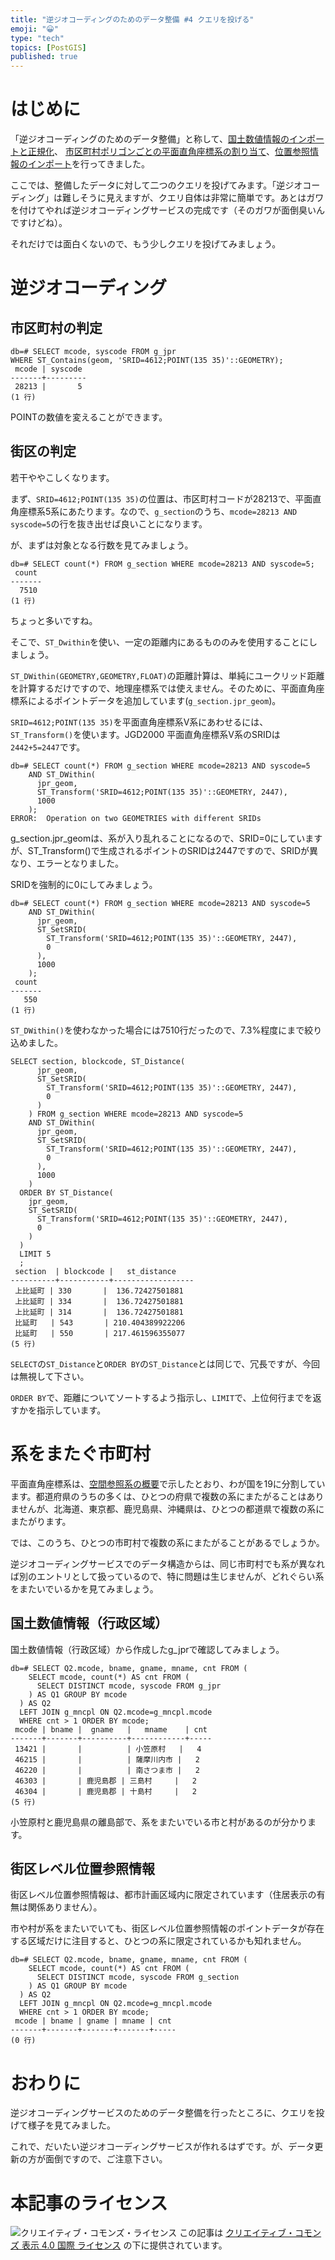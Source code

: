 ```yaml
---
title: "逆ジオコーディングのためのデータ整備 #4 クエリを投げる"
emoji: "😀"
type: "tech"
topics: [PostGIS]
published: true
---
```

# はじめに

「逆ジオコーディングのためのデータ整備」と称して、[国土数値情報のインポートと正規化](https://zenn.dev/boiledorange73/articles/d49d208c654c1b58b4d7)、
[市区町村ポリゴンごとの平面直角座標系の割り当て](https://zenn.dev/boiledorange73/articles/441a025db9914be8677e)、[位置参照情報のインポート](https://zenn.dev/boiledorange73/articles/ae59d0b37fbe55081756)を行ってきました。

ここでは、整備したデータに対して二つのクエリを投げてみます。「逆ジオコーディング」は難しそうに見えますが、クエリ自体は非常に簡単です。あとはガワを付けてやれば逆ジオコーディングサービスの完成です（そのガワが面倒臭いんですけどね）。

それだけでは面白くないので、もう少しクエリを投げてみましょう。

# 逆ジオコーディング

## 市区町村の判定

```psql
db=# SELECT mcode, syscode FROM g_jpr
WHERE ST_Contains(geom, 'SRID=4612;POINT(135 35)'::GEOMETRY);
 mcode | syscode 
-------+---------
 28213 |       5
(1 行)
```
POINTの数値を変えることができます。

## 街区の判定

若干ややこしくなります。

まず、``SRID=4612;POINT(135 35)``の位置は、市区町村コードが28213で、平面直角座標系5系にあたります。なので、``g_section``のうち、``mcode=28213 AND syscode=5``の行を抜き出せば良いことになります。

が、まずは対象となる行数を見てみましょう。

```psql
db=# SELECT count(*) FROM g_section WHERE mcode=28213 AND syscode=5;
 count 
-------
  7510
(1 行)
```

ちょっと多いですね。

そこで、``ST_Dwithin``を使い、一定の距離内にあるもののみを使用することにしましょう。

``ST_DWithin(GEOMETRY,GEOMETRY,FLOAT)``の距離計算は、単純にユークリッド距離を計算するだけですので、地理座標系では使えません。そのために、平面直角座標系によるポイントデータを追加しています(``g_section.jpr_geom``)。

``SRID=4612;POINT(135 35)``を平面直角座標系V系にあわせるには、``ST_Transform()``を使います。JGD2000 平面直角座標系V系のSRIDは``2442+5=2447``です。


```psql
db=# SELECT count(*) FROM g_section WHERE mcode=28213 AND syscode=5
    AND ST_DWithin(
      jpr_geom,
      ST_Transform('SRID=4612;POINT(135 35)'::GEOMETRY, 2447),
      1000
    );
ERROR:  Operation on two GEOMETRIES with different SRIDs
```

g_section.jpr_geomは、系が入り乱れることになるので、SRID=0にしていますが、ST_Transform()で生成されるポイントのSRIDは2447ですので、SRIDが異なり、エラーとなりました。

SRIDを強制的に0にしてみましょう。

```psql
db=# SELECT count(*) FROM g_section WHERE mcode=28213 AND syscode=5
    AND ST_DWithin(
      jpr_geom,
      ST_SetSRID(
        ST_Transform('SRID=4612;POINT(135 35)'::GEOMETRY, 2447),
        0
      ),
      1000
    );
 count 
-------
   550
(1 行)
```

``ST_DWithin()``を使わなかった場合には7510行だったので、7.3%程度にまで絞り込めました。

```psql
SELECT section, blockcode, ST_Distance(
      jpr_geom,
      ST_SetSRID(
        ST_Transform('SRID=4612;POINT(135 35)'::GEOMETRY, 2447),
        0
      )
    ) FROM g_section WHERE mcode=28213 AND syscode=5
    AND ST_DWithin(
      jpr_geom,
      ST_SetSRID(
        ST_Transform('SRID=4612;POINT(135 35)'::GEOMETRY, 2447),
        0
      ),
      1000
    )
  ORDER BY ST_Distance(
    jpr_geom,
    ST_SetSRID(
      ST_Transform('SRID=4612;POINT(135 35)'::GEOMETRY, 2447),
      0
    )
  )
  LIMIT 5
  ;
 section  | blockcode |   st_distance    
----------+-----------+------------------
 上比延町 | 330       |  136.72427501881
 上比延町 | 334       |  136.72427501881
 上比延町 | 314       |  136.72427501881
 比延町   | 543       | 210.404389922206
 比延町   | 550       | 217.461596355077
(5 行)
```

``SELECT``の``ST_Distance``と``ORDER BY``の``ST_Distance``とは同じで、冗長ですが、今回は無視して下さい。

``ORDER BY``で、距離についてソートするよう指示し、``LIMIT``で、上位何行までを返すかを指示しています。

# 系をまたぐ市町村

平面直角座標系は、[空間参照系の概要](https://zenn.dev/boiledorange73/books/caea8d4c77dbba2e23a0/viewer/srs)で示したとおり、わが国を19に分割しています。都道府県のうちの多くは、ひとつの府県で複数の系にまたがることはありませんが、北海道、東京都、鹿児島県、沖縄県は、ひとつの都道県で複数の系にまたがります。

では、このうち、ひとつの市町村で複数の系にまたがることがあるでしょうか。

逆ジオコーディングサービスでのデータ構造からは、同じ市町村でも系が異なれば別のエントリとして扱っているので、特に問題は生じませんが、どれぐらい系をまたいでいるかを見てみましょう。

## 国土数値情報（行政区域）

国土数値情報（行政区域）から作成したg_jprで確認してみましょう。

```psql
db=# SELECT Q2.mcode, bname, gname, mname, cnt FROM (
    SELECT mcode, count(*) AS cnt FROM (
      SELECT DISTINCT mcode, syscode FROM g_jpr
    ) AS Q1 GROUP BY mcode
  ) AS Q2
  LEFT JOIN g_mncpl ON Q2.mcode=g_mncpl.mcode
  WHERE cnt > 1 ORDER BY mcode;
 mcode | bname |  gname   |   mname    | cnt 
-------+-------+----------+------------+-----
 13421 |       |          | 小笠原村   |   4
 46215 |       |          | 薩摩川内市 |   2
 46220 |       |          | 南さつま市 |   2
 46303 |       | 鹿児島郡 | 三島村     |   2
 46304 |       | 鹿児島郡 | 十島村     |   2
(5 行)
```

小笠原村と鹿児島県の離島部で、系をまたいでいる市と村があるのが分かります。

## 街区レベル位置参照情報

街区レベル位置参照情報は、都市計画区域内に限定されています（住居表示の有無は関係ありません）。

市や村が系をまたいでいても、街区レベル位置参照情報のポイントデータが存在する区域だけに注目すると、ひとつの系に限定されているかも知れません。

```psql
db=# SELECT Q2.mcode, bname, gname, mname, cnt FROM (
    SELECT mcode, count(*) AS cnt FROM (
      SELECT DISTINCT mcode, syscode FROM g_section
    ) AS Q1 GROUP BY mcode
  ) AS Q2
  LEFT JOIN g_mncpl ON Q2.mcode=g_mncpl.mcode
  WHERE cnt > 1 ORDER BY mcode;
 mcode | bname | gname | mname | cnt 
-------+-------+-------+-------+-----
(0 行)
```

# おわりに

逆ジオコーディングサービスのためのデータ整備を行ったところに、クエリを投げて様子を見てみました。

これで、だいたい逆ジオコーディングサービスが作れるはずです。が、データ更新の方が面倒ですので、ご注意下さい。
# 本記事のライセンス

![クリエイティブ・コモンズ・ライセンス](https://i.creativecommons.org/l/by/4.0/88x31.png)
この記事は [クリエイティブ・コモンズ 表示 4.0 国際 ライセンス](http://creativecommons.org/licenses/by/4.0/">) の下に提供されています。
